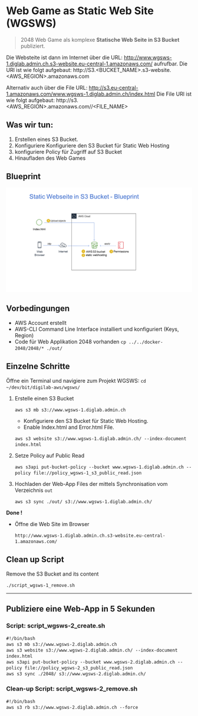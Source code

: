 # Web Game as Static Web Site (WGSWS)

> 2048 Web Game als komplexe **Statische Web Seite in S3 Bucket** publiziert.

Die Websteite ist dann im Internet über die URL: <http://www.wgsws-1.diglab.admin.ch.s3-website.eu-central-1.amazonaws.com/>
 aufrufbar. Die URl ist wie folgt aufgebaut: http://S3.<BUCKET_NAME>.s3-website.<AWS_REGION>.amazonaws.com

 Alternativ auch über die File URL: <http://s3.eu-central-1.amazonaws.com/www.wgsws-1.diglab.admin.ch/index.html> 
 Die File URl ist wie folgt aufgebaut: http://s3.<AWS_REGION>.amazonaws.com/<S3 BUCKET_NAME>/<FILE_NAME>

## Was wir tun:
1. Erstellen eines S3 Bucket.
2. Konfiguriere Konfiguriere den S3 Bucket für Static Web Hosting
3. konfiguriere Policy für Zugriff auf S3 Bucket
3. Hinaufladen des Web Games    

## Blueprint
![Blueprint für eine Statische Web Seite in einem S3 Bucket](./Blueprint_Ex_S3.png)


## Vorbedingungen
- AWS Account erstellt
- AWS-CLI Command Line Interface installiert und konfiguriert (Keys, Region)
- Code für Web Applikation 2048 vorhanden
`cp ../../docker-2048/2048/* ./out/`

## Einzelne Schritte 
Öffne ein Terminal und navigiere zum Projekt WGSWS: 
`cd ~/dev/bit/digilab-aws/wgsws/`

1. Erstelle einen S3 Bucket 
    ```
    aws s3 mb s3://www.wgsws-1.diglab.admin.ch
    ```

    - Konfiguriere den S3 Bucket für Static Web Hosting. 
    - Enable Index.html and Error.html File.
    ```
    aws s3 website s3://www.wgsws-1.diglab.admin.ch/ --index-document index.html
    ```

2. Setze Policy auf Public Read
    ```
    aws s3api put-bucket-policy --bucket www.wgsws-1.diglab.admin.ch --policy file://policy_wgsws-1_s3_public_read.json
    ```

3. Hochladen der Web-App Files der mittels Synchronisation vom Verzeichnis `out` 
    ```
    aws s3 sync ./out/ s3://www.wgsws-1.diglab.admin.ch/
    ```

**Done !** 

- Öffne die Web Site im Browser
    ```
    http://www.wgsws-1.diglab.admin.ch.s3-website.eu-central-1.amazonaws.com/
    ```       


## Clean up Script
Remove the S3 Bucket and its content
```
./script_wgsws-1_remove.sh
```


---  

##  Publiziere eine Web-App in 5 Sekunden
### Script: script_wgsws-2_create.sh
```
#!/bin/bash
aws s3 mb s3://www.wgsws-2.diglab.admin.ch
aws s3 website s3://www.wgsws-2.diglab.admin.ch/ --index-document index.html
aws s3api put-bucket-policy --bucket www.wgsws-2.diglab.admin.ch --policy file://policy_wgsws-2_s3_public_read.json
aws s3 sync ./2048/ s3://www.wgsws-2.diglab.admin.ch/
```

### Clean-up Script: script_wgsws-2_remove.sh
```
#!/bin/bash
aws s3 rb s3://www.wgsws-2.diglab.admin.ch --force
```
